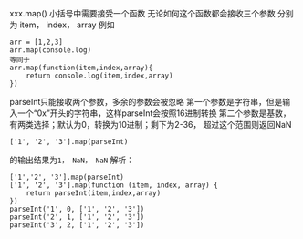 xxx.map()
小括号中需要接受一个函数 
无论如何这个函数都会接收三个参数 分别为 item， index， array
例如
```
arr = [1,2,3]
arr.map(console.log)
等同于
arr.map(function(item,index,array){
    return console.log(item,index,array)
})
```
parseInt只能接收两个参数，多余的参数会被忽略
第一个参数是字符串，但是输入一个“0x”开头的字符串，这样parseInt会按照16进制转换
第二个参数是基数，有两类选择；默认为0，转换为10进制；剩下为2-36， 超过这个范围则返回NaN

```
['1', '2', '3'].map(parseInt)
```
的输出结果为```1， NaN， NaN```
解析：
```
['1','2', '3'].map(parseInt)
['1', '2', '3'].map(function (item, index, array) {
    return parseInt(item,index,array)
})
parseInt('1', 0, ['1', '2', '3'])
parseInt('2', 1, ['1', '2', '3'])
parseInt('3', 2, ['1', '2', '3'])
```

